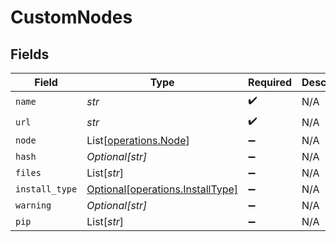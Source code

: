 # CustomNodes


## Fields

| Field                                                                      | Type                                                                       | Required                                                                   | Description                                                                |
| -------------------------------------------------------------------------- | -------------------------------------------------------------------------- | -------------------------------------------------------------------------- | -------------------------------------------------------------------------- |
| `name`                                                                     | *str*                                                                      | :heavy_check_mark:                                                         | N/A                                                                        |
| `url`                                                                      | *str*                                                                      | :heavy_check_mark:                                                         | N/A                                                                        |
| `node`                                                                     | List[[operations.Node](../../models/operations/node.md)]                   | :heavy_minus_sign:                                                         | N/A                                                                        |
| `hash`                                                                     | *Optional[str]*                                                            | :heavy_minus_sign:                                                         | N/A                                                                        |
| `files`                                                                    | List[*str*]                                                                | :heavy_minus_sign:                                                         | N/A                                                                        |
| `install_type`                                                             | [Optional[operations.InstallType]](../../models/operations/installtype.md) | :heavy_minus_sign:                                                         | N/A                                                                        |
| `warning`                                                                  | *Optional[str]*                                                            | :heavy_minus_sign:                                                         | N/A                                                                        |
| `pip`                                                                      | List[*str*]                                                                | :heavy_minus_sign:                                                         | N/A                                                                        |